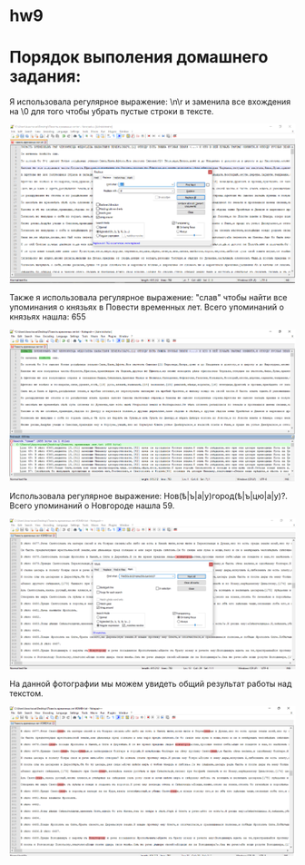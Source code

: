 # hw9
# Порядок выполения домашнего задания:

Я использовала регулярное выражение: \n\r и заменила все вхождения на \0 для того чтобы убрать пустые строки в тексте.

![](https://github.com/anastasiagrechenko/hw9/blob/master/строки.png)

Также я использовала регулярное выражение: "слав" чтобы найти все упоминания о князьях в Повести временных лет. Всего упоминаний о князьях нашла: 655

![](https://github.com/anastasiagrechenko/hw9/blob/master/слав.png)

Использовала регулярное выражение: Нов(ѣ|ъ|а|у)город(ѣ|ъ|цю|а|у)?. Всего упоминаний о Новгороде нашла 59.

![](https://github.com/anastasiagrechenko/hw9/blob/master/новгород.png)

На данной фотографии мы можем увидеть общий результат работы над текстом.

![](https://github.com/anastasiagrechenko/hw9/blob/master/ОБЩАЯ.png)
